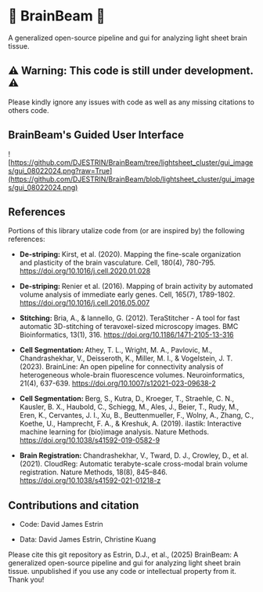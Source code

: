 <h1> <b> 🔦 BrainBeam 🔦 </b> </h1> 
A generalized open-source pipeline and gui for analyzing light sheet brain tissue. 

<h2> <b> ⚠️ Warning: This code is still under development. ⚠️ </b> </h2>
Please kindly ignore any issues with code as well as any missing citations to others code. 
 <h2> <b> BrainBeam's Guided User Interface </b></h2>
 
![https://github.com/DJESTRIN/BrainBeam/tree/lightsheet_cluster/gui_images/gui_08022024.png?raw=True](https://github.com/DJESTRIN/BrainBeam/blob/lightsheet_cluster/gui_images/gui_08022024.png)

<h2> <b> References </b></h2>
Portions of this library utalize code from (or are inspired by) the following references:

- <b> De-striping: </b> Kirst, et al. (2020). Mapping the fine-scale organization and plasticity of the brain vasculature. Cell, 180(4), 780-795. https://doi.org/10.1016/j.cell.2020.01.028

- <b> De-striping: </b> Renier et al. (2016). Mapping of brain activity by automated volume analysis of immediate early genes. Cell, 165(7), 1789-1802. https://doi.org/10.1016/j.cell.2016.05.007

- <b> Stitching: </b> Bria, A., & Iannello, G. (2012). TeraStitcher - A tool for fast automatic 3D-stitching of teravoxel-sized microscopy images. BMC Bioinformatics, 13(1), 316. https://doi.org/10.1186/1471-2105-13-316

- <b> Cell Segmentation: </b> Athey, T. L., Wright, M. A., Pavlovic, M., Chandrashekhar, V., Deisseroth, K., Miller, M. I., & Vogelstein, J. T. (2023). BrainLine: An open pipeline for connectivity analysis of heterogeneous whole-brain fluorescence volumes. Neuroinformatics, 21(4), 637-639. https://doi.org/10.1007/s12021-023-09638-2

- <b> Cell Segmentation: </b> Berg, S., Kutra, D., Kroeger, T., Straehle, C. N., Kausler, B. X., Haubold, C., Schiegg, M., Ales, J., Beier, T., Rudy, M., Eren, K., Cervantes, J. I., Xu, B., Beuttenmueller, F., Wolny, A., Zhang, C., Koethe, U., Hamprecht, F. A., & Kreshuk, A. (2019). ilastik: Interactive machine learning for (bio)image analysis. Nature Methods. https://doi.org/10.1038/s41592-019-0582-9

- <b> Brain Registration: </b> Chandrashekhar, V., Tward, D. J., Crowley, D., et al. (2021). CloudReg: Automatic terabyte-scale cross-modal brain volume registration. Nature Methods, 18(8), 845–846. https://doi.org/10.1038/s41592-021-01218-z

<h2> <b> Contributions and citation </b> </h2>

- Code: David James Estrin 

- Data: David James Estrin, Christine Kuang

Please cite this git repository as Estrin, D.J., et al., (2025) BrainBeam: A generalized open-source pipeline and gui for analyzing light sheet brain tissue. unpublished if you use any code or intellectual property from it. Thank you!


